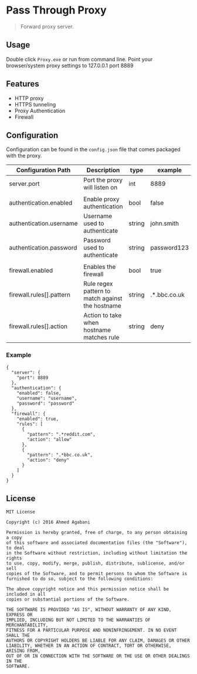 # Pass Through Proxy

> Forward proxy server.

## Usage

Double click `Proxy.exe` or run from command line.
Point your browser/system proxy settings to 127.0.0.1 port 8889

## Features
* HTTP proxy
* HTTPS tunneling
* Proxy Authentication
* Firewall

## Configuration
Configuration can be found in the `config.json` file that comes packaged with the proxy.

| Configuration Path       | Description                                      | type    | example      |
|--------------------------|--------------------------------------------------|---------|--------------|
| server.port              | Port the proxy will listen on                    | int     | 8889         |
|                          |                                                  |         |              |
| authentication.enabled   | Enable proxy authentication                      | bool    | false        |
| authentication.username  | Username used to authenticate                    | string  | john.smith   |
| authentication.password  | Password used to authenticate                    | string  | password123  |
|                          |                                                  |         |              |
| firewall.enabled         | Enables the firewall                             | bool    | true         |
| firewall.rules[].pattern | Rule regex pattern to match against the hostname | string  | .*.bbc.co.uk |
| firewall.rules[].action  | Action to take when hostname matches rule        | string  | deny         |

### Example

```
{
  "server": {
    "port": 8889
  },
  "authentication": {
    "enabled": false,
    "username": "username",
    "password": "password"
  },
  "firewall": {
    "enabled": true,
    "rules": [
      {
        "pattern": ".*reddit.com",
        "action": "allow"
      },
      {
        "pattern": ".*bbc.co.uk",
        "action": "deny"
      }
    ]
  }
}
```

## License

```
MIT License

Copyright (c) 2016 Ahmed Agabani

Permission is hereby granted, free of charge, to any person obtaining a copy
of this software and associated documentation files (the "Software"), to deal
in the Software without restriction, including without limitation the rights
to use, copy, modify, merge, publish, distribute, sublicense, and/or sell
copies of the Software, and to permit persons to whom the Software is
furnished to do so, subject to the following conditions:

The above copyright notice and this permission notice shall be included in all
copies or substantial portions of the Software.

THE SOFTWARE IS PROVIDED "AS IS", WITHOUT WARRANTY OF ANY KIND, EXPRESS OR
IMPLIED, INCLUDING BUT NOT LIMITED TO THE WARRANTIES OF MERCHANTABILITY,
FITNESS FOR A PARTICULAR PURPOSE AND NONINFRINGEMENT. IN NO EVENT SHALL THE
AUTHORS OR COPYRIGHT HOLDERS BE LIABLE FOR ANY CLAIM, DAMAGES OR OTHER
LIABILITY, WHETHER IN AN ACTION OF CONTRACT, TORT OR OTHERWISE, ARISING FROM,
OUT OF OR IN CONNECTION WITH THE SOFTWARE OR THE USE OR OTHER DEALINGS IN THE
SOFTWARE.
```

